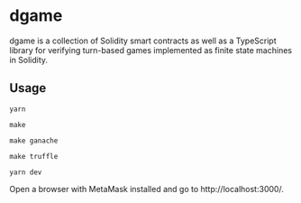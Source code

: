 # dgame

dgame is a collection of Solidity smart contracts as well as a TypeScript library for verifying turn-based games implemented as finite state machines in Solidity.

## Usage

```yarn```

```make```

```make ganache```

```make truffle```

```yarn dev```

Open a browser with MetaMask installed and go to http://localhost:3000/.
